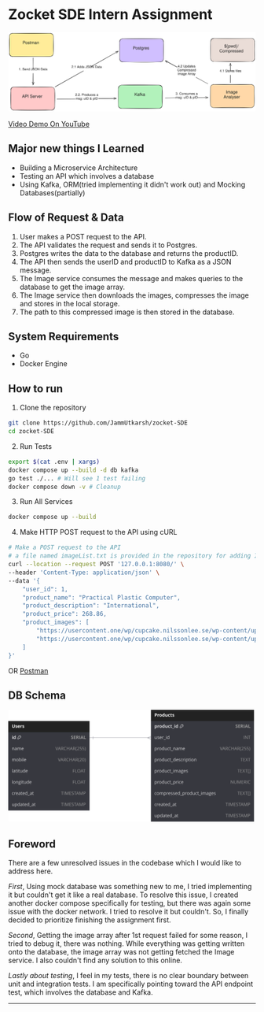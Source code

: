 # Zocket SDE Intern Assignment

![Architecture](./assets/HLV.svg)

[Video Demo On YouTube](https://youtu.be/jme_rwKkeQs)

## Major new things I Learned

- Building a Microservice Architecture
- Testing an API which involves a database
- Using Kafka, ORM(tried implementing it didn't work out) and Mocking Databases(partially)


## Flow of Request & Data

1. User makes a POST request to the API.
2. The API validates the request and sends it to Postgres.
3. Postgres writes the data to the database and returns the productID.
4. The API then sends the userID and productID to Kafka as a JSON message.
5. The Image service consumes the message and makes queries to the database to get the image array.
6. The Image service then downloads the images, compresses the image and stores in the local storage.
7. The path to this compressed image is then stored in the database.

## System Requirements

- Go
- Docker Engine

## How to run

1. Clone the repository

```bash
git clone https://github.com/JammUtkarsh/zocket-SDE
cd zocket-SDE
```

2.  Run Tests

```bash
export $(cat .env | xargs)
docker compose up --build -d db kafka 
go test ./... # Will see 1 test failing
docker compose down -v # Cleanup
```

3. Run All Services

```bash
docker compose up --build
```

4. Make HTTP POST request to the API using cURL

```bash
# Make a POST request to the API
# a file named imageList.txt is provided in the repository for adding Images
curl --location --request POST '127.0.0.1:8080/' \
--header 'Content-Type: application/json' \
--data '{
    "user_id": 1,
    "product_name": "Practical Plastic Computer",
    "product_description": "International",
    "product_price": 268.86,
    "product_images": [
        "https://usercontent.one/wp/cupcake.nilssonlee.se/wp-content/uploads/2022/08/JOWI0527-scaled.jpg",
        "https://usercontent.one/wp/cupcake.nilssonlee.se/wp-content/uploads/2022/08/JOWI0519-scaled.jpg"
    ]
}'
```

OR [Postman](https://www.postman.com/jammutkarsh/workspace/jammutkarsh-apis/request/29627550-7888fc91-1d04-41b8-9550-a2f750a5c8c3?ctx=documentation)

## DB Schema

![DB Schema](./assets/Schema.svg)

## Foreword

There are a few unresolved issues in the codebase which I would like to address here.

*First*, Using mock database was something new to me, I tried implementing it but couldn't get it like a real database. To resolve this issue, I created another docker compose specifically for testing, but there was again some issue with the docker network. I tried to resolve it but couldn't. So, I finally decided to prioritize finishing the assignment first.

*Second*, Getting the image array after 1st request failed for some reason, I tried to debug it, there was nothing. While everything was getting written onto the database, the image array was not getting fetched the Image service. I also couldn't find any solution to this online.

*Lastly about testing*, I feel in my tests, there is no clear boundary between unit and integration tests. I am specifically pointing toward the API endpoint test, which involves the database and Kafka.

---
